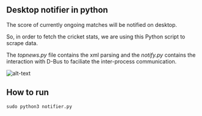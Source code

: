 ## Desktop notifier in python

The score of currently ongoing matches will be notified on desktop.

So, in order to fetch the cricket stats, we are using this Python script to scrape data.

The _topnews.py_ file contains the xml parsing and the _notify.py_ contains the interaction with D-Bus to faciliate the inter-process communication.



![alt-text](https://github.com/PiyushBhangale/Desktop-notifier-python/blob/master/ezgif.com-optimize.gif)


## How to run
```
sudo python3 notifier.py
```
